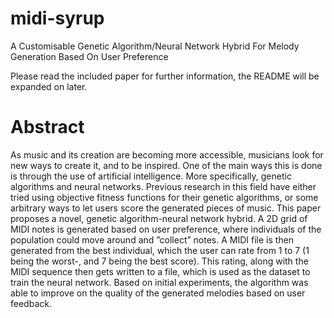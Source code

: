 # midi-syrup
 A Customisable Genetic Algorithm/Neural Network Hybrid For Melody Generation Based On User Preference

Please read the included paper for further information, the README will be expanded on later.

# Abstract
As music and its creation are becoming more accessible, musicians look for new ways to create it, and to be inspired. One of the main ways this is done is through the use of artificial intelligence. More specifically, genetic algorithms and neural networks. Previous research in this field have either tried using objective fitness functions for their genetic algorithms, or some arbitrary ways to let users score the generated pieces of music. This paper proposes a novel, genetic algorithm-neural network hybrid. A 2D grid of MIDI notes is generated based on user preference, where individuals of the population could move around and ”collect” notes. A MIDI file is then generated from the best individual, which the user can rate from 1 to 7 (1 being the worst-, and 7 being the best score). This rating, along with the MIDI sequence then gets written to a file, which is used as the dataset to train the neural network. Based on initial experiments, the algorithm was able to improve on the quality of the generated melodies based on user feedback.